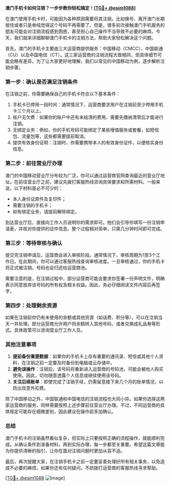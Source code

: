 **澳门手机卡如何注销？一步步教你轻松搞定！[[TG💪+ @esim1088](https://t.me/s/esim1088)]**

在澳门使用手机卡时，可能因为各种原因需要将其注销，比如换号、离开澳门长期居住或者只是单纯觉得这个号码不再需要了。但是，很多初次接触澳门手机服务的朋友可能会对注销流程感到困惑，甚至担心自己操作不当导致不必要的麻烦。今天，我们就来详细聊聊澳门手机卡的注销方法，帮助大家轻松解决这个问题。

首先，澳门的手机卡主要由三大运营商提供服务：中国移动（CMCC）、中国联通（CU）以及中国电信（CT）。这三家运营商的注销流程大致相同，但具体细节可能会略有差异。为了让大家更好地理解，我们以常见的中国移动为例，逐步解析注销步骤。

### **第一步：确认是否满足注销条件**
在注销之前，你需要确保自己的手机卡符合以下基本条件：
1. 手机卡已停用一段时间：通常情况下，运营商要求用户在注销前至少停用手机卡三个月以上。
2. 账户无欠费：如果你的账户中还有未结清的费用，需要先缴纳清零后才能进行注销。
3. 无绑定业务：例如，你的手机号码可能绑定了某些增值服务或套餐，如短信包、流量包等，这些都需要提前取消。
4. 提供有效身份证明：注销时，你需要携带本人的有效身份证件，以便核实身份信息。

### **第二步：前往营业厅办理**
澳门的中国移动营业厅分布较为广泛，你可以通过运营商官网查询最近的营业厅地址。在前往营业厅之前，建议先拨打客服热线咨询具体要求和所需材料。一般来说，以下材料是必不可少的：
- 本人身份证原件及复印件；
- 需要注销的手机卡；
- 如有绑定业务，请提前解除绑定。

到达营业厅后，直接向工作人员说明你的需求即可。他们会引导你填写一份注销申请表，并核对你提供的证件信息。整个过程相对简单，只需几分钟时间即可完成。

### **第三步：等待审核与确认**
提交完注销申请后，运营商会进入审核阶段。通常情况下，审核周期为1至3个工作日。在此期间，你可以通过客服热线查询审核进度。一旦审核通过，你的手机卡将正式被注销，号码也会归还给运营商池。

需要注意的是，在注销过程中，部分运营商可能会要求你签署一份声明文件，明确表示同意放弃该号码的所有权及相关权益。因此，务必仔细阅读文件内容后再签字。

### **第四步：处理剩余资源**
如果在注销前你仍有未使用的余额或其他资源（如话费、积分等），可以在注销当天一并处理。部分运营商允许用户将余额转入其他号码，或者兑换成礼品券等形式。具体政策可以咨询营业厅工作人员。

### **其他注意事项**
1. **提前备份重要数据**：如果你的手机卡上存有重要的通讯录、短信或其他个人资料，在注销之前一定要及时备份到电脑或云存储中。
2. **避免误操作**：注销后，该号码将重新进入运营商的号码池，可能会被他人购买使用。因此，切勿随意透露个人信息或继续使用该号码。
3. **关注后续账单**：即使完成了注销手续，仍需留意接下来几个月的账单情况，以防出现意外扣费。

除了中国移动之外，中国联通和中国电信的注销流程也大同小异。如果你选择这两家运营商的服务，同样需要按照上述步骤前往营业厅办理。不过，不同运营商的具体规定可能存在细微差别，因此建议在操作前多加确认。

### **总结**
澳门手机卡的注销虽然看似复杂，但实际上只要按照正确的流程操作，就能顺利完成。从确认条件到准备材料，再到实际办理，每一步都至关重要。希望这篇文章能为你提供清晰的指引，让你在面对注销问题时更加从容不迫。

最后，再次提醒大家，在注销手机卡之前一定要妥善处理好所有相关事务，以免造成不必要的麻烦。如果你还有任何疑问，不妨拨打运营商的客服热线寻求帮助。

[[TG💪+ @esim1088](https://t.me/s/esim1088) ![Image](https://i.postimg.cc/4NQfJmqS/Snipaste-2025-05-13-00-14-12.png)]